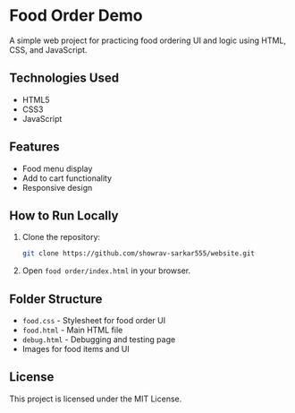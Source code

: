 # Food Order Demo

A simple web project for practicing food ordering UI and logic using HTML, CSS, and JavaScript.

## Technologies Used
- HTML5
- CSS3
- JavaScript

## Features
- Food menu display
- Add to cart functionality
- Responsive design

## How to Run Locally
1. Clone the repository:
   ```sh
   git clone https://github.com/showrav-sarkar555/website.git
   ```
2. Open `food order/index.html` in your browser.

## Folder Structure
- `food.css` - Stylesheet for food order UI
- `food.html` - Main HTML file
- `debug.html` - Debugging and testing page
- Images for food items and UI

## License
This project is licensed under the MIT License.
